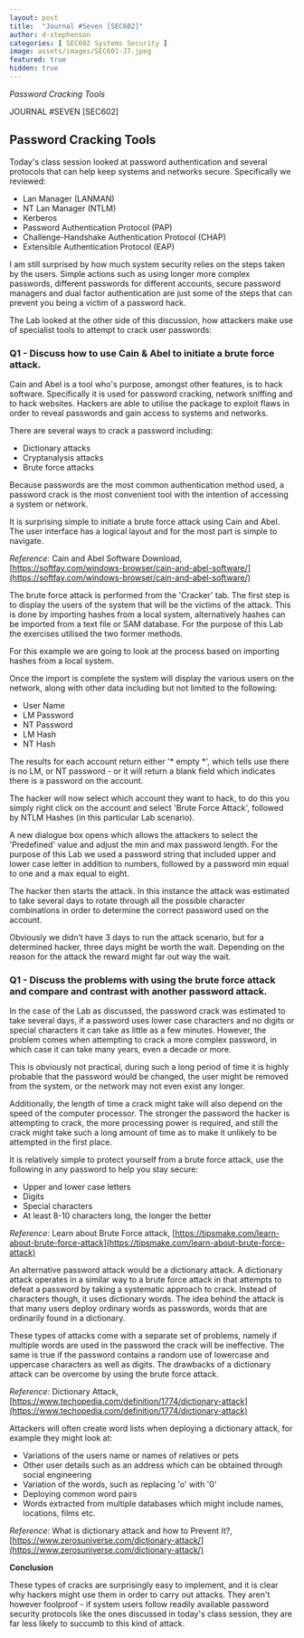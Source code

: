 ```yaml
---
layout: post
title:  "Journal #Seven [SEC602]"
author: d-stephenson
categories: [ SEC602 Systems Security ]
image: assets/images/SEC601-J7.jpeg
featured: true
hidden: true
---
```

<i>Password Cracking Tools</i>

JOURNAL #SEVEN [SEC602]

<h2>Password Cracking Tools</h2>

Today's class session looked at password authentication and several protocols that can help keep systems and networks secure. Specifically we reviewed:

- Lan Manager (LANMAN)
- NT Lan Manager (NTLM)
- Kerberos
- Password Authentication Protocol (PAP)
- Challenge-Handshake Authentication Protocol (CHAP)
- Extensible Authentication Protocol (EAP)

I am still surprised by how much system security relies on the steps taken by the users. Simple actions such as using longer more complex passwords, different passwords for different accounts, secure password managers and dual factor authentication are just some of the steps that can prevent you being a victim of a password hack.

The Lab looked at the other side of this discussion, how attackers make use of specialist tools to attempt to crack user passwords:

<h3>Q1 - Discuss how to use Cain & Abel to initiate a brute force attack.</h3> 

Cain and Abel is a tool who's purpose, amongst other features, is to hack software. Specifically it is used for password cracking, network sniffing and to hack websites. Hackers are able to utilise the package to exploit flaws in order to reveal passwords and gain access to systems and networks. 

There are several ways to crack a password including:

- Dictionary attacks
- Cryptanalysis attacks
- Brute force attacks

Because passwords are the most common authentication method used, a password crack is the most convenient tool with the intention of accessing a system or network. 

It is surprising simple to initiate a brute force attack using Cain and Abel. The user interface has a logical layout and for the most part is simple to navigate.

<i>Reference:</i> Cain and Abel Software Download, [https://softfay.com/windows-browser/cain-and-abel-software/](https://softfay.com/windows-browser/cain-and-abel-software/)

The brute force attack is performed from the 'Cracker' tab. The first step is to display the users of the system that will be the victims of the attack. This is done by importing hashes from a local system, alternatively hashes can be imported from a text file or SAM database. For the purpose of this Lab the exercises utilised the two former methods. 

For this example we are going to look at the process based on importing hashes from a local system.

Once the import is complete the system will display the various users on the network, along with other data including but not limited to the following:

- User Name
- LM Password
- NT Password
- LM Hash
- NT Hash

The results for each account return either '* empty *', which tells use there is no LM, or NT password - or it will return a blank field which indicates there is a password on the account.

The hacker will now select which account they want to hack, to do this you simply right click on the account and select 'Brute Force Attack', followed by NTLM Hashes (in this particular Lab scenario).

A new dialogue box opens which allows the attackers to select the 'Predefined' value and adjust the min and max password length. For the purpose of this Lab we used a password string that included upper and lower case letter in addition to numbers, followed by a password min equal to one and a max equal to eight.

The hacker then starts the attack. In this instance the attack was estimated to take several days to rotate through all the possible character combinations in order to determine the correct password used on the account. 

Obviously we didn’t have 3 days to run the attack scenario, but for a determined hacker, three days might be worth the wait. Depending on the reason for the attack the reward might far out way the wait. 

<h3>Q1 - Discuss the problems with using the brute force attack and compare and contrast with another password attack.</h3> 

In the case of the Lab as discussed, the password crack was estimated to take several days, if a password uses lower case characters and no digits or special characters it can take as little as a few minutes. However, the problem comes when attempting to crack a more complex password, in which case it can take many years, even a decade or more. 

This is obviously not practical, during such a long period of time it is highly probable that the password would be changed, the user might be removed from the system, or the network may not even exist any longer.

Additionally, the length of time a crack might take will also depend on the speed of the computer processor. The stronger the password the hacker is attempting to crack, the more processing power is required, and still the crack might take such a long amount of time as to make it unlikely to be attempted in the first place.

It is relatively simple to protect yourself from a brute force attack, use the following in any password to help you stay secure:

- Upper and lower case letters
- Digits 
- Special characters
- At least 8-10 characters long, the longer the better  

<i>Reference:</i> Learn about Brute Force attack, [https://tipsmake.com/learn-about-brute-force-attack](https://tipsmake.com/learn-about-brute-force-attack)

An alternative password attack would be a dictionary attack. A dictionary attack operates in a similar way to a brute force attack in that attempts to defeat a password by taking a systematic approach to crack. Instead of characters though, it uses dictionary words. The idea behind the attack is that many users deploy ordinary words as passwords, words that are ordinarily found in a dictionary. 

These types of attacks come with a separate set of problems, namely if multiple words are used in the password the crack will be ineffective. The same is true if the password contains a random use of lowercase and uppercase characters as well as digits. The drawbacks of a dictionary attack can be overcome by using the brute force attack. 

<i>Reference:</i> Dictionary Attack, [https://www.techopedia.com/definition/1774/dictionary-attack](https://www.techopedia.com/definition/1774/dictionary-attack)

Attackers will often create word lists when deploying a dictionary attack, for example they might look at:

- Variations of the users name or names of relatives or pets
- Other user details such as an address which can be obtained through social engineering
- Variation of the words, such as replacing 'o' with '0'
- Deploying common word pairs
- Words extracted from multiple databases which might include names, locations, films etc.

<i>Reference:</i> What is dictionary attack and how to Prevent It?, [https://www.zerosuniverse.com/dictionary-attack/](https://www.zerosuniverse.com/dictionary-attack/)

<b>Conclusion</b>

These types of cracks are surprisingly easy to implement, and it is clear why hackers might use them in order to carry out attacks. They aren't however foolproof - if system users follow readily available password security protocols like the ones discussed in today's class session, they are far less likely to succumb to this kind of attack.  